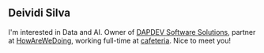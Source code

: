 ## Deividi Silva

I'm interested in Data and AI. Owner of [DAPDEV Software Solutions](https://dapdev.tech), partner at [HowAreWeDoing](howarewedoing.ai), working full-time at [cafeteria](https://teamcafeteria.com). Nice to meet you!
